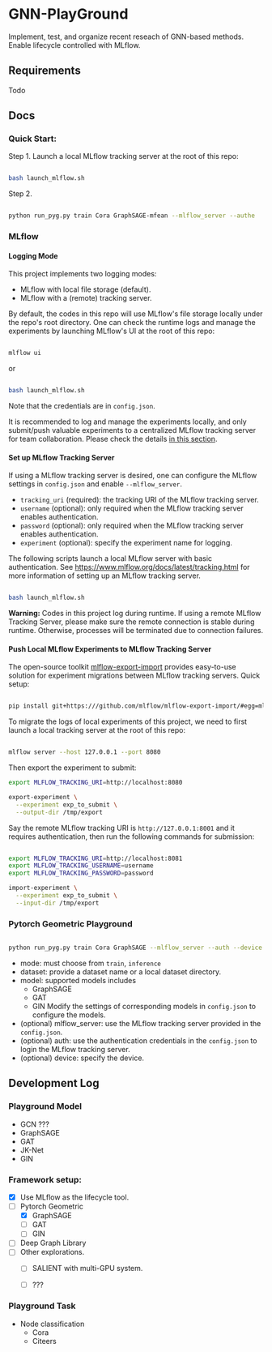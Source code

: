 # GNN-PlayGround
Implement, test, and organize recent reseach of GNN-based methods. Enable lifecycle controlled with MLflow.

## Requirements
Todo


## Docs

### Quick Start:
Step 1. Launch a local MLflow tracking server at the root of this repo:
```bash

bash launch_mlflow.sh 
```

Step 2. 
```bash

python run_pyg.py train Cora GraphSAGE-mfean --mlflow_server --authe
```

### MLflow

#### Logging Mode

This project implements two logging modes:
- MLflow with local file storage (default).
- MLflow with a (remote) tracking server.
 

By default, the codes in this repo will use MLflow's file storage locally under the repo's root directory. One can check the runtime logs and manage the experiments by launching MLflow's UI at the root of this repo:
```bash

mlflow ui
```
or
```bash

bash launch_mlflow.sh 
```
Note that the credentials are in `config.json`.

It is recommended to log and manage the experiments locally, and only submit/push valuable experiments to a centralized MLflow tracking server for team collaboration. Please check the details [in this section](#push-local-mlflow-experiments-to-mlflow-tracking-server).

#### Set up MLflow Tracking Server

If using a MLflow tracking server is desired, one can configure the MLflow settings in `config.json` and enable `--mlflow_server`. 
  - `tracking_uri` (required): the tracking URI of the MLflow tracking server.
  - `username` (optional): only required when the MLflow tracking server enables authentication.
  - `password` (optional): only required when the MLflow tracking server enables authentication.
  - `experiment` (optional): specify the experiment name for logging. 


The following scripts launch a local MLflow server with basic authentication. See https://www.mlflow.org/docs/latest/tracking.html for more information of setting up an MLflow tracking server.
```bash

bash launch_mlflow.sh
```

**Warning:** Codes in this project log during runtime. If using a remote MLflow Tracking Server, please make sure the remote connection is stable during runtime. Otherwise, processes will be terminated due to connection failures.


#### Push Local MLflow Experiments to MLflow Tracking Server 
The open-source toolkit [mlflow-export-import](https://github.com/mlflow/mlflow-export-import) provides easy-to-use solution for experiment migrations between MLflow tracking servers. Quick setup:
```bash

pip install git+https:///github.com/mlflow/mlflow-export-import/#egg=mlflow-export-import
```

To migrate the logs of local experiments of this project, we need to first launch a local tracking server at the root of this repo:
```bash

mlflow server --host 127.0.0.1 --port 8080
```

Then export the experiment to submit:
```bash
export MLFLOW_TRACKING_URI=http://localhost:8080

export-experiment \
  --experiment exp_to_submit \
  --output-dir /tmp/export

```


Say the remote MLflow tracking URI is `http://127.0.0.1:8001` and it requires authentication, then run the following commands for submission:
```bash

export MLFLOW_TRACKING_URI=http://localhost:8081
export MLFLOW_TRACKING_USERNAME=username
export MLFLOW_TRACKING_PASSWORD=password

import-experiment \
  --experiment exp_to_submit \
  --input-dir /tmp/export
```

### Pytorch Geometric Playground

```bash

python run_pyg.py train Cora GraphSAGE --mlflow_server --auth --device cpu
```

 - mode: must choose from `train`, `inference`
 - dataset: provide a dataset name or a local dataset directory.
 - model: supported models includes
   - GraphSAGE
   - GAT
   - GIN
  Modify the settings of corresponding models in `config.json` to configure the models.
 - (optional) mlflow_server: use the MLflow tracking server provided in the `config.json`.
 - (optional) auth: use the authentication credentials in the `config.json` to login the MLflow tracking server.
 - (optional) device: specify the device.
  



## Development Log
### Playground Model
- GCN ???
- GraphSAGE
- GAT
- JK-Net
- GIN

### Framework setup:

- [x] Use MLflow as the lifecycle tool.
- [ ] Pytorch Geometric
  - [x] GraphSAGE
  - [ ] GAT
  - [ ] GIN
- [ ] Deep Graph Library
- [ ] Other explorations.
  - [ ] SALIENT with multi-GPU system.
  - [ ] ???
  

### Playground Task
- Node classification
  - Cora
  - Citeers